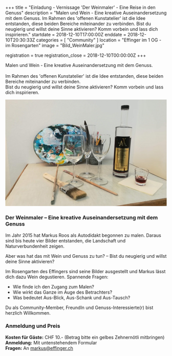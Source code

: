 +++
title = "Einladung - Vernissage 'Der Weinmaler' - Eine Reise in den Genuss"
description = "Malen und Wein - Eine kreative Auseinandersetzung mit dem Genuss. Im Rahmen des 'offenen Kunstatelier' ist die Idee entstanden, diese beiden Bereiche miteinander zu verbinden. Bist du neugierig und willst deine Sinne aktivieren? Komm vorbein und lass dich inspirieren."
startdate = 2018-12-10T17:00:00Z
enddate = 2018-12-10T20:30:33Z
categories = [ "Community" ]
location = "Effinger im 1 OG - im Rosengarten"
image = "Bild_WeinMaler.jpg"

registration = true
registration_close = 2018-12-10T00:00:00Z
+++

<div class="lead">
Malen und Wein - Eine kreative Auseinandersetzung mit dem Genuss.<br><br>
Im Rahmen des 'offenen Kunstatelier' ist die Idee entstanden, diese beiden Bereiche miteinander zu verbinden.<br>
Bist du neugierig und willst deine Sinne aktivieren? Komm vorbein und lass dich inspirieren.
</div>

![Wein Maler](Bild_WeinMaler.jpg)

### Der Weinmaler – Eine kreative Auseinandersetzung mit dem Genuss
Im Jahr 2015 hat Markus Roos als Autodidakt begonnen zu malen. Daraus sind bis heute vier Bilder entstanden, die Landschaft und Naturverbundenheit zeigen.

Aber was hat das mit Wein und Genuss zu tun? – Bist du neugierig und willst deine Sinne aktivieren?

Im Rosengarten des Effingers sind seine Bilder ausgestellt und Markus lässt dich dazu Wein degustieren.
Spannende Fragen: 

* Wie finde ich den Zugang zum Malen?
* Wie wirkt das Ganze im Auge des Betrachters?
* Was bedeutet Aus-Blick, Aus-Schank und Aus-Tausch?

Du als Community-Member, FreundIn und Genuss-Interessierte(r) bist herzlich Willkommen.

### Anmeldung und Preis
**Kosten für Gäste:** CHF 10.- (Betrag bitte ein gelbes Zehnernötli mitbringen)   
**Anmeldung:** Mit untenstehendem Formular   
**Fragen:** An [markus@effinger.ch](mailto:markus@effinger.ch)  




